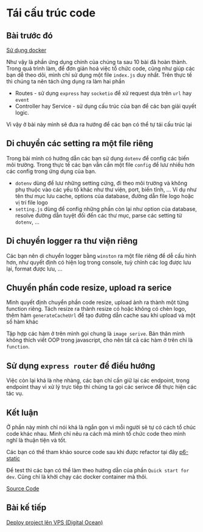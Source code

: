 # Tái cấu trúc code

## Bài trước đó

[Sử dụng docker](10-dockerized-your-app.md)

Như vậy là phần ứng dụng chính của chúng ta sau 10 bài đã hoàn thành. Trong quá trình làm, để đơn giản hoá việc tổ chức code, cũng như giúp các bạn dễ theo dõi, mình chỉ sử dụng một file `index.js` duy nhất. Trên thực tế thì chúng ta nên tách ứng dụng ra làm hai phần

* Routes - sử dụng `express` hay `socketio` để xử request dựa trên `url` hay `event`
* Controller hay Service - sử dụng cấu trúc của bạn để các bạn giải quyết logic.

Vì vậy ở bài này mình sẽ đưa ra hướng để các bạn có thể tự tái cấu trúc lại

## Di chuyển các setting ra một file riêng

Trong bài mình có hướng dẫn các bạn sử dụng `dotenv` để config các biến môi trường. Trong thực tế các bạn vẫn cần một file `config` để lưư nhiều hơn các config trong ứng dụng của bạn.

* `dotenv` dùng để lưư những setting cứng, đi theo môi trường và không phụ thuộc vào các yếu tố khác như thư viện, port, biến tĩnh, ... Ví dụ như tên thư mục lưu cache, options của database, đường dẫn file logo hoặc vị trí file logo
* `setting.js` dùng để config những phần còn lại như option của database, resolve đường dẫn tuyệt đối đến các thư mục, parse các setting từ `dotenv`, ...

## Di chuyển logger ra thư viện riêng

Các bạn nên di chuyển logger bằng `winston` ra một file riêng để dễ cấu hình hơn, như quyết định có hiện log trong console, tuỳ chỉnh các log được lưu lại, format được lưu, ...

## Chuyển phần code resize, upload ra serice

Mình quyết định chuyển phần code resize, upload ảnh ra thành một từng function riêng. Tách resize ra thành resize có hoặc không có chèn logo, thêm hàm `generateCacheUrl` để tạo đường dẫn cache sau khi upload và một số hàm khác

Tập hợp các hàm ở trên mình gọi chung là `image serive`. Bản thân mình không thích viết OOP trong javascript, cho nên tất cả các hàm ở trên chỉ là `function`.

## Sử dụng `express router` để điều hướng

Việc còn lại khá là nhẹ nhàng, các bạn chỉ cần giữ lại các endpoint, trong endpoint thay vì xử lý trực tiếp thì chúng ta gọi các serivce để thực hiện các tác vụ.

## Kết luận

Ở phần này mình chỉ nói khá là ngắn gọn vì mỗi người sẽ tự có cách tổ chúc code khác nhau. Mình chỉ nêu ra cách mà mình tổ chức code theo mình nghĩ là thuận tiện và tốt.

Các bạn có thể tham khảo source code sau khi được refactor tại đây [p6-static](https://github.com/picosix/p6-static)

Để test thì các bạn có thể làm theo hướng dẫn của phần `Quick start for dev`. Cũng chỉ là khởi chạy các docker container mà thôi.

[Source Code](https://github.com/picosix/p6-static-example/tree/f68ddade5355e734ddc582f8cdd06936a2234484)

## Bài kế tiếp

[Deploy project lên VPS (Digital Ocean)](./12-deployment.md)

